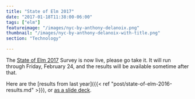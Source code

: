 ```yaml
---
title: "State of Elm 2017"
date: "2017-01-18T11:38:00-06:00"
tags: ["elm"]
featureimage: "/images/nyc-by-anthony-delanoix.png"
thumbnail: "/images/nyc-by-anthony-delanoix-with-title.png"
section: "Technology"

---
```


The [State of Elm 2017](https://www.brianthicks.com/state-of-elm/2017/) Survey is now live, please go take it.
It will run through Friday, February 24, and the results will be available sometime after that.

Here are the [results from last year]({{< ref "post/state-of-elm-2016-results.md" >}}), or [as a slide deck](https://speakerdeck.com/brianhicks/state-of-elm-2016).

<!--more-->
